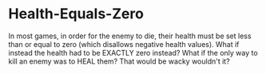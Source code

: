 # Health-Equals-Zero
In most games, in order for the enemy to die, their health must be set less than or equal to zero (which disallows negative health values).
What if instead the health had to be EXACTLY zero instead? What if the only way to kill an enemy was to HEAL them? That would be wacky wouldn't it?